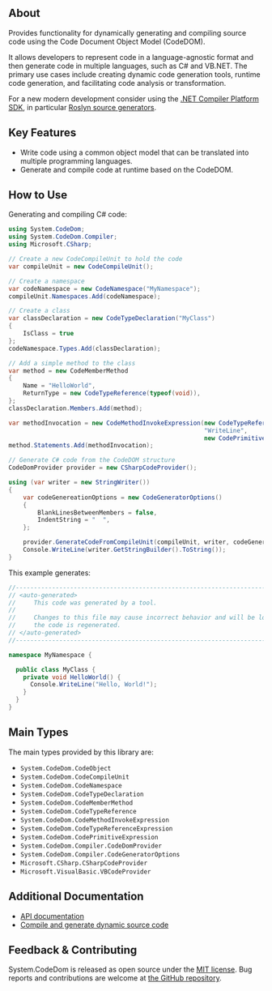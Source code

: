 ## About

<!-- A description of the package and where one can find more documentation -->

Provides functionality for dynamically generating and compiling source code using the Code Document Object Model (CodeDOM).

It allows developers to represent code in a language-agnostic format and then generate code in multiple languages, such as C# and VB.NET.
The primary use cases include creating dynamic code generation tools, runtime code generation, and facilitating code analysis or transformation.

For a new modern development consider using the [.NET Compiler Platform SDK](https://learn.microsoft.com/dotnet/csharp/roslyn-sdk/), in particular [Roslyn source generators](https://learn.microsoft.com/dotnet/csharp/roslyn-sdk/source-generators-overview#get-started-with-source-generators).

## Key Features

<!-- The key features of this package -->

* Write code using a common object model that can be translated into multiple programming languages.
* Generate and compile code at runtime based on the CodeDOM.

## How to Use

<!-- A compelling example on how to use this package with code, as well as any specific guidelines for when to use the package -->

Generating and compiling C# code:

```csharp
using System.CodeDom;
using System.CodeDom.Compiler;
using Microsoft.CSharp;

// Create a new CodeCompileUnit to hold the code
var compileUnit = new CodeCompileUnit();

// Create a namespace
var codeNamespace = new CodeNamespace("MyNamespace");
compileUnit.Namespaces.Add(codeNamespace);

// Create a class
var classDeclaration = new CodeTypeDeclaration("MyClass")
{
    IsClass = true
};
codeNamespace.Types.Add(classDeclaration);

// Add a simple method to the class
var method = new CodeMemberMethod
{
    Name = "HelloWorld",
    ReturnType = new CodeTypeReference(typeof(void)),
};
classDeclaration.Members.Add(method);

var methodInvocation = new CodeMethodInvokeExpression(new CodeTypeReferenceExpression("Console"),
                                                      "WriteLine",
                                                      new CodePrimitiveExpression("Hello, World!"));
method.Statements.Add(methodInvocation);

// Generate C# code from the CodeDOM structure
CodeDomProvider provider = new CSharpCodeProvider();

using (var writer = new StringWriter())
{
    var codeGenereationOptions = new CodeGeneratorOptions()
    {
        BlankLinesBetweenMembers = false,
        IndentString = "  ",
    };

    provider.GenerateCodeFromCompileUnit(compileUnit, writer, codeGenereationOptions);
    Console.WriteLine(writer.GetStringBuilder().ToString());
}
```

This example generates:

```csharp
//------------------------------------------------------------------------------
// <auto-generated>
//     This code was generated by a tool.
//
//     Changes to this file may cause incorrect behavior and will be lost if
//     the code is regenerated.
// </auto-generated>
//------------------------------------------------------------------------------

namespace MyNamespace {

  public class MyClass {
    private void HelloWorld() {
      Console.WriteLine("Hello, World!");
    }
  }
}
```

## Main Types

<!-- The main types provided in this library -->

The main types provided by this library are:

* `System.CodeDom.CodeObject`
* `System.CodeDom.CodeCompileUnit`
* `System.CodeDom.CodeNamespace`
* `System.CodeDom.CodeTypeDeclaration`
* `System.CodeDom.CodeMemberMethod`
* `System.CodeDom.CodeTypeReference`
* `System.CodeDom.CodeMethodInvokeExpression`
* `System.CodeDom.CodeTypeReferenceExpression`
* `System.CodeDom.CodePrimitiveExpression`
* `System.CodeDom.Compiler.CodeDomProvider`
* `System.CodeDom.Compiler.CodeGeneratorOptions`
* `Microsoft.CSharp.CSharpCodeProvider`
* `Microsoft.VisualBasic.VBCodeProvider`

## Additional Documentation

<!-- Links to further documentation. Remove conceptual documentation if not available for the library. -->

* [API documentation](https://learn.microsoft.com/dotnet/api/system.codedom)
* [Compile and generate dynamic source code](https://learn.microsoft.com/dotnet/framework/reflection-and-codedom/dynamic-source-code-generation-and-compilation)

## Feedback & Contributing

<!-- How to provide feedback on this package and contribute to it -->

System.CodeDom is released as open source under the [MIT license](https://licenses.nuget.org/MIT).
Bug reports and contributions are welcome at [the GitHub repository](https://github.com/dotnet/runtime).
